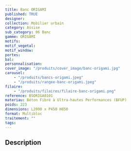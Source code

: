 ```yaml
---
title: Banc ORIGAMI
published: TRUE
designer:
collection: Mobilier urbain
category: Assise
sub_category: 06 Banc
gamme: ORIGAMI
motifs:
motif_vegetal:
motif_window:
portes:
bal:
personnalisation:
cover_image: "/produits/cover_image/banc-origami.jpg"
carousel:
    - "/produits/bancs-origami.jpeg"
    - "/produits/rangee-banc-origami.jpeg"
filaire:
    - "/produits/filaires/filaire-banc-origami.png"
reference: BSORIGA0101
materiau: Béton Fibré à Ultra-hautes Performances (BFUP)
poids: 223
dimensions: L2000 x P450 H850
format: Multibloc
traitement: ""
tags:
---
```


## Description
